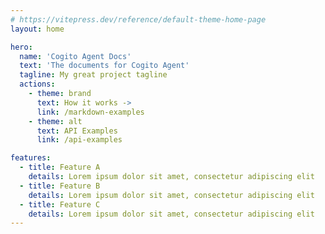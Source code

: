 ```yaml
---
# https://vitepress.dev/reference/default-theme-home-page
layout: home

hero:
  name: 'Cogito Agent Docs'
  text: 'The documents for Cogito Agent'
  tagline: My great project tagline
  actions:
    - theme: brand
      text: How it works ->
      link: /markdown-examples
    - theme: alt
      text: API Examples
      link: /api-examples

features:
  - title: Feature A
    details: Lorem ipsum dolor sit amet, consectetur adipiscing elit
  - title: Feature B
    details: Lorem ipsum dolor sit amet, consectetur adipiscing elit
  - title: Feature C
    details: Lorem ipsum dolor sit amet, consectetur adipiscing elit
---
```

